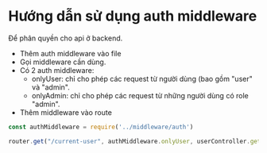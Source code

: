 # Hướng dẫn sử dụng auth middleware

Để phân quyền cho api ở backend.

* Thêm auth middleware vào file
* Gọi middleware cần dùng.
* Có 2 auth middleware:
  * onlyUser: chỉ cho phép các request từ người dùng (bao gồm "user" và "admin".
  * onlyAdmin: chỉ cho phép các request từ những người dùng có role "admin".
* Thêm middleware vào route

```javascript
const authMiddleware = require('../middleware/auth')

router.get("/current-user", authMiddleware.onlyUser, userController.getCurrentUser);
```

